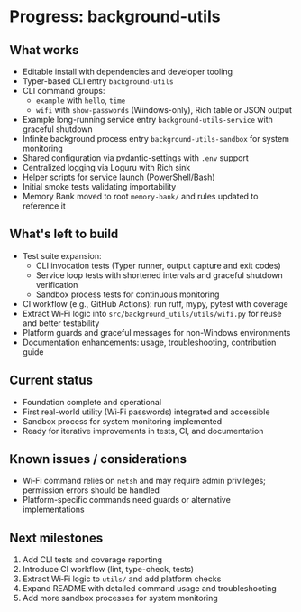 # Progress: background-utils

## What works
- Editable install with dependencies and developer tooling
- Typer-based CLI entry `background-utils`
- CLI command groups:
  - `example` with `hello`, `time`
  - `wifi` with `show-passwords` (Windows-only), Rich table or JSON output
- Example long-running service entry `background-utils-service` with graceful shutdown
- Infinite background process entry `background-utils-sandbox` for system monitoring
- Shared configuration via pydantic-settings with `.env` support
- Centralized logging via Loguru with Rich sink
- Helper scripts for service launch (PowerShell/Bash)
- Initial smoke tests validating importability
- Memory Bank moved to root `memory-bank/` and rules updated to reference it

## What's left to build
- Test suite expansion:
  - CLI invocation tests (Typer runner, output capture and exit codes)
  - Service loop tests with shortened intervals and graceful shutdown verification
  - Sandbox process tests for continuous monitoring
- CI workflow (e.g., GitHub Actions): run ruff, mypy, pytest with coverage
- Extract Wi‑Fi logic into `src/background_utils/utils/wifi.py` for reuse and better testability
- Platform guards and graceful messages for non-Windows environments
- Documentation enhancements: usage, troubleshooting, contribution guide

## Current status
- Foundation complete and operational
- First real-world utility (Wi‑Fi passwords) integrated and accessible
- Sandbox process for system monitoring implemented
- Ready for iterative improvements in tests, CI, and documentation

## Known issues / considerations
- Wi‑Fi command relies on `netsh` and may require admin privileges; permission errors should be handled
- Platform-specific commands need guards or alternative implementations

## Next milestones
1) Add CLI tests and coverage reporting
2) Introduce CI workflow (lint, type-check, tests)
3) Extract Wi‑Fi logic to `utils/` and add platform checks
4) Expand README with detailed command usage and troubleshooting
5) Add more sandbox processes for system monitoring